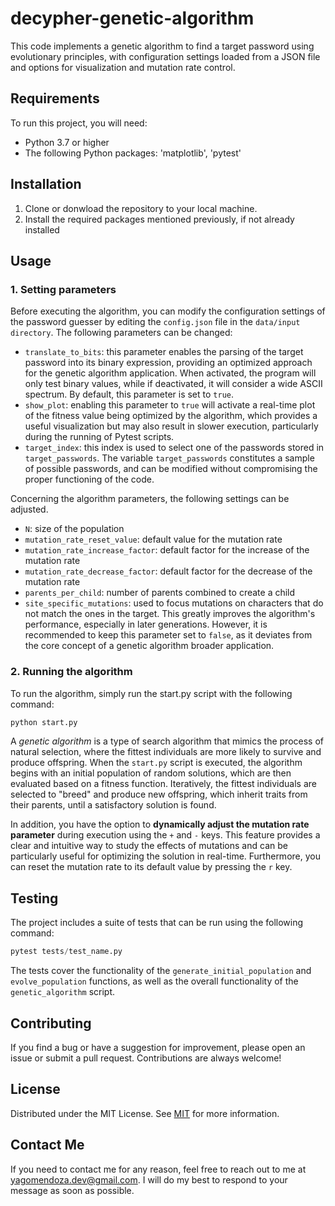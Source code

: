 # decypher-genetic-algorithm
This code implements a genetic algorithm to find a target password using evolutionary principles, with configuration settings loaded from a JSON file and options for visualization and mutation rate control.

## Requirements

To run this project, you will need:

* Python 3.7 or higher
* The following Python packages: 'matplotlib', 'pytest'

## Installation

1. Clone or donwload the repository to your local machine.
2. Install the required packages mentioned previously, if not already installed

## Usage

### 1. Setting parameters

Before executing the algorithm, you can modify the configuration settings of the password guesser by editing the `config.json` file in the `data/input directory`. The following parameters can be changed:

* `translate_to_bits`: this parameter enables the parsing of the target password into its binary expression, providing an optimized approach for the genetic algorithm application. When activated, the program will only test binary values, while if deactivated, it will consider a wide ASCII spectrum. By default, this parameter is set to `true`.
* `show_plot`: enabling this parameter to `true` will activate a real-time plot of the fitness value being optimized by the algorithm, which provides a useful visualization but may also result in slower execution, particularly during the running of Pytest scripts.
* `target_index`: this index is used to select one of the passwords stored in `target_passwords`. The variable `target_passwords` constitutes a sample of possible passwords, and can be modified without compromising the proper functioning of the code.

Concerning the algorithm parameters, the following settings can be adjusted.

* `N`: size of the population
* `mutation_rate_reset_value`: default value for the mutation rate
* `mutation_rate_increase_factor`: default factor for the increase of the mutation rate
* `mutation_rate_decrease_factor`: default factor for the decrease of the mutation rate
* `parents_per_child`: number of parents combined to create a child
* `site_specific_mutations`: used to focus mutations on characters that do not match the ones in the target. This greatly improves the algorithm's performance, especially in later generations. However, it is recommended to keep this parameter set to `false`, as it deviates from the core concept of a genetic algorithm broader application.

### 2. Running the algorithm

To run the algorithm, simply run the start.py script with the following command:

```python
python start.py
```

A _genetic algorithm_ is a type of search algorithm that mimics the process of natural selection, where the fittest individuals are more likely to survive and produce offspring. When the `start.py` script is executed, the algorithm begins with an initial population of random solutions, which are then evaluated based on a fitness function. Iteratively, the fittest individuals are selected to "breed" and produce new offspring, which inherit traits from their parents, until a satisfactory solution is found.

In addition, you have the option to **dynamically adjust the mutation rate parameter** during execution using the `+` and `-` keys. This feature provides a clear and intuitive way to study the effects of mutations and can be particularly useful for optimizing the solution in real-time. Furthermore, you can reset the mutation rate to its default value by pressing the `r` key.

## Testing

The project includes a suite of tests that can be run using the following command:

```python
pytest tests/test_name.py
```

The tests cover the functionality of the `generate_initial_population` and `evolve_population` functions, as well as the overall functionality of the `genetic_algorithm` script.

## Contributing

If you find a bug or have a suggestion for improvement, please open an issue or submit a pull request. Contributions are always welcome!

## License

Distributed under the MIT License. See [MIT](https://choosealicense.com/licenses/mit/) for more information.

## Contact Me

If you need to contact me for any reason, feel free to reach out to me at yagomendoza.dev@gmail.com.
I will do my best to respond to your message as soon as possible.
